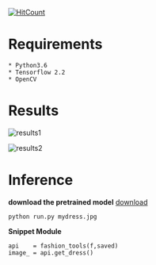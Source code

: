 
[![HitCount](http://hits.dwyl.com/anish9/Fashion-AI-segmentation.svg)](http://hits.dwyl.com/anish9/Fashion-AI-segmentation)

# Requirements
```
* Python3.6
* Tensorflow 2.2
* OpenCV
```
# Results 
![results1](https://github.com/anish9/Fashion-AI-segmentation/blob/master/c1.png)

![results2](https://github.com/anish9/Fashion-AI-segmentation/blob/master/c2.png)
# Inference
****download the pretrained model****
[download](https://drive.google.com/file/d/1l7PUB8uAGRyqvZ0ti0ZACoI2CzJxOVoI/view?usp=sharing)
```
python run.py mydress.jpg

```
****Snippet Module****
```
api    = fashion_tools(f,saved)
image_ = api.get_dress()

```



